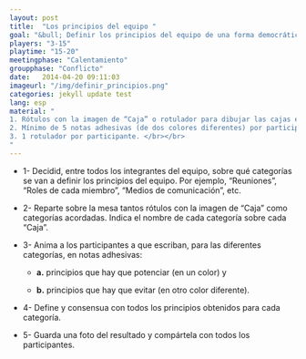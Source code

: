 ```yaml
---
layout: post
title:  "Los principios del equipo "
goal: "&bull; Definir los principios del equipo de una forma democrática. Estos principios deben definir los aspectos a potenciar y a evitar por los miembros del equipo."
players: "3-15"
playtime: "15-20"
meetingphase: "Calentamiento"
groupphase: "Conflicto"
date:   2014-04-20 09:11:03
imageurl: "/img/definir_principios.png"
categories: jekyll update test
lang: esp
material: "
1. Rótulos con la imagen de “Caja” o rotulador para dibujar las cajas en la pizarra. </br></br>
2. Mínimo de 5 notas adhesivas (de dos colores diferentes) por participante. </br></br>
3. 1 rotulador por participante. </br></br>
"
---
```

- 1- Decidid, entre todos los integrantes del equipo, sobre qué categorías se van a definir los principios del equipo. Por ejemplo, “Reuniones”, “Roles de cada miembro”, “Medios de comunicación”, etc.

- 2- Reparte sobre la mesa tantos rótulos con la imagen de “Caja” como categorías acordadas. Indica el nombre de cada categoría sobre cada “Caja”.

- 3- Anima a los participantes a que escriban, para las diferentes categorías, en notas adhesivas:

	- <b>a.</b> principios que hay que potenciar (en un color) y

	- <b>b.</b> principios que hay que evitar (en otro color diferente).

- 4- Define y consensua con todos los principios obtenidos para cada categoría.

- 5- Guarda una foto del resultado y compártela con todos los participantes.
